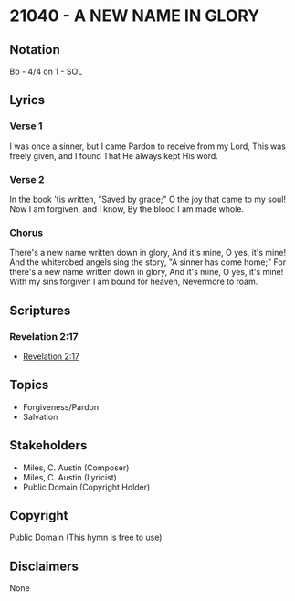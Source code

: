 # 21040 - A NEW NAME IN GLORY

## Notation

Bb - 4/4 on 1 - SOL

## Lyrics

### Verse 1

I was once a sinner, but I came Pardon to receive from my Lord, This was freely given, and I found That He always kept His word.

### Verse 2

In the book 'tis written, "Saved by grace;" O the joy that came to my soul! Now I am forgiven, and I know, By the blood I am made whole.

### Chorus

There's a new name written down in glory, And it's mine, O yes, it's mine! And the whiterobed angels sing the story, "A sinner has come home;" For there's a new name written down in glory, And it's mine, O yes, it's mine! With my sins forgiven I am bound for heaven, Nevermore to roam.


## Scriptures

### Revelation 2:17

- [Revelation 2:17](https://www.biblegateway.com/passage/?search=Revelation%202%3A17)


## Topics

- Forgiveness/Pardon
- Salvation

## Stakeholders

- Miles, C. Austin (Composer)
- Miles, C. Austin (Lyricist)
- Public Domain (Copyright Holder)

## Copyright

Public Domain
(This hymn is free to use)

## Disclaimers

None

